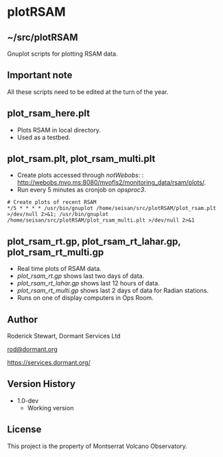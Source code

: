 # plotRSAM

## ~/src/plotRSAM

Gnuplot scripts for plotting RSAM data.

## Important note

All these scripts need to be edited at the turn of the year.

## plot_rsam_here.plt

* Plots RSAM in local directory.
* Used as a testbed.

## plot_rsam.plt, plot_rsam_multi.plt

* Create plots accessed through *notWebobs*: : http://webobs.mvo.ms:8080/mvofls2/monitoring_data/rsam/plots/.
* Run every 5 minutes as cronjob on *opsproc3*.
```
# Create plots of recent RSAM
*/5 * * * * /usr/bin/gnuplot /home/seisan/src/plotRSAM/plot_rsam.plt >/dev/null 2>&1; /usr/bin/gnuplot /home/seisan/src/plotRSAM/plot_rsam_multi.plt >/dev/null 2>&1
```

## plot_rsam_rt.gp, plot_rsam_rt_lahar.gp, plot_rsam_rt_multi.gp

* Real time plots of RSAM data.
* *plot_rsam_rt.gp* shows last two days of data.
* *plot_rsam_rt_lahar.gp* shows last 12 hours of data.
* *plot_rsam_rt_multi.gp* shows last 2 days of data for Radian stations.
* Runs on one of display computers in Ops Room.

## Author

Roderick Stewart, Dormant Services Ltd

rod@dormant.org

https://services.dormant.org/

## Version History

* 1.0-dev
    * Working version

## License

This project is the property of Montserrat Volcano Observatory.
